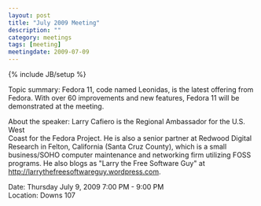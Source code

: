 ```yaml
---
layout: post
title: "July 2009 Meeting"
description: ""
category: meetings
tags: [meeting]
meetingdate: 2009-07-09
---
```

{% include JB/setup %}

Topic summary: Fedora 11, code named Leonidas, is the latest offering from     
Fedora. With over 60 improvements and new features, Fedora 11 will be          
demonstrated at the meeting.                                                   
                                                                             
About the speaker: Larry Cafiero is the Regional Ambassador for the U.S. West  
Coast for the Fedora Project. He is also a senior partner at Redwood Digital   
Research in Felton, California (Santa Cruz County), which is a small           
business/SOHO computer maintenance and networking firm utilizing FOSS          
programs. He also blogs as "Larry the Free Software Guy" at                    
http://larrythefreesoftwareguy.wordpress.com.                                  
                                                                             
Date: Thursday July 9, 2009 7:00 PM - 9:00 PM                                    
Location: Downs 107                                         

